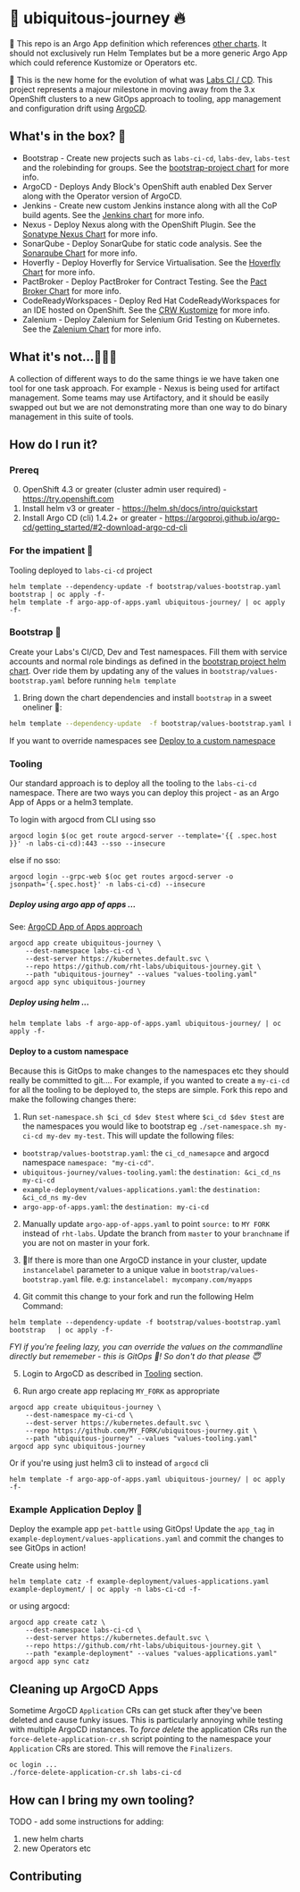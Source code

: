 # 🦄 ubiquitous-journey 🔥

🧰 This repo is an Argo App definition which references [other charts](https://github.com/rht-labs/charts.git). It should not exclusively run Helm Templates but be a more generic Argo App which could reference Kustomize or Operators etc.

🎨 This is the new home for the evolution of what was [Labs CI / CD](https://github.com/rht-labs/labs-ci-cd.git). This project represents a majour milestone in moving away from the 3.x OpenShift clusters to a new GitOps approach to tooling, app management and configuration drift using [ArgoCD](https://argoproj.github.io/argo-cd/).

## What's in the box? 👨

- Bootstrap - Create new projects such as `labs-ci-cd`, `labs-dev`, `labs-test` and the rolebinding for groups. See the [bootstrap-project chart](https://github.com/rht-labs/helm-charts/tree/master/charts/bootstrap-project) for more info.
- ArgoCD - Deploys Andy Block's OpenShift auth enabled Dex Server along with the Operator version of ArgoCD.
- Jenkins - Create new custom Jenkins instance along with all the CoP build agents. See the [Jenkins chart](https://github.com/rht-labs/helm-charts/tree/master/charts/jenkins) for more info.
- Nexus - Deploy Nexus along with the OpenShift Plugin. See the [Sonatype Nexus Chart](https://github.com/Oteemo/charts/tree/master/charts/sonatype-nexus) for more info.
- SonarQube - Deploy SonarQube for static code analysis. See the [Sonarqube Chart](https://github.com/rht-labs/helm-charts/tree/master/charts/sonarqube) for more info.
- Hoverfly - Deploy Hoverfly for Service Virtualisation. See the [Hoverfly Chart](https://github.com/helm/charts/tree/master/incubator/hoverfly) for more info.
- PactBroker - Deploy PactBroker for Contract Testing. See the [Pact Broker Chart](https://github.com/rht-labs/helm-charts/tree/master/charts/pact-broker) for more info.
- CodeReadyWorkspaces - Deploy Red Hat CodeReadyWorkspaces for an IDE hosted on OpenShift. See the [CRW Kustomize](https://github.com/rht-labs/refactored-adventure) for more info.
- Zalenium - Deploy Zalenium for Selenium Grid Testing on Kubernetes. See the [Zalenium Chart](https://github.com/ckavili/zalenium) for more info.

## What it's not...🤷🏻‍♀️

A collection of different ways to do the same things ie we have taken one tool for one task approach.
For example - Nexus is being used for artifact management. Some teams may use Artifactory, and it should be easily swapped out but we are not demonstrating more than one way to do binary management in this suite of tools.

## How do I run it?

### Prereq 
0. OpenShift 4.3 or greater (cluster admin user required) - https://try.openshift.com
1. Install helm v3 or greater - https://helm.sh/docs/intro/quickstart
2. Install Argo CD (cli) 1.4.2+ or greater - https://argoproj.github.io/argo-cd/getting_started/#2-download-argo-cd-cli

### For the impatient 🤠

Tooling deployed to `labs-ci-cd` project
```
helm template --dependency-update -f bootstrap/values-bootstrap.yaml bootstrap | oc apply -f-
helm template -f argo-app-of-apps.yaml ubiquitous-journey/ | oc apply -f-
```

### Bootstrap 🍻
Create your Labs's CI/CD, Dev and Test namespaces. Fill them with service accounts and normal role bindings as defined in the [bootstrap project helm chart](https://github.com/rht-labs/charts/blob/master/charts/bootstrap-project/values.yaml). Over ride them by updating any of the values in `bootstrap/values-bootstrap.yaml` before running `helm template`

1. Bring down the chart dependencies and install `bootstrap` in a sweet oneliner 🍾:
```bash
helm template --dependency-update  -f bootstrap/values-bootstrap.yaml bootstrap | oc apply -f-
```

If you want to override namespaces see [Deploy to a custom namespace](#deploy-to-a-custom-namespace)

### Tooling
Our standard approach is to deploy all the tooling to the `labs-ci-cd` namespace. There are two ways you can deploy this project - as an Argo App of Apps or a helm3 template. 

To login with argocd from CLI using sso
```
argocd login $(oc get route argocd-server --template='{{ .spec.host }}' -n labs-ci-cd):443 --sso --insecure
```
else if no sso:
```
argocd login --grpc-web $(oc get routes argocd-server -o jsonpath='{.spec.host}' -n labs-ci-cd) --insecure
```

##### Deploy using argo app of apps ...
See: [ArgoCD App of Apps approach](https://argoproj.github.io/argo-cd/operator-manual/declarative-setup/#app-of-apps)

```
argocd app create ubiquitous-journey \
    --dest-namespace labs-ci-cd \
    --dest-server https://kubernetes.default.svc \
    --repo https://github.com/rht-labs/ubiquitous-journey.git \
    --path "ubiquitous-journey" --values "values-tooling.yaml"
argocd app sync ubiquitous-journey
```

##### Deploy using helm ...
```
helm template labs -f argo-app-of-apps.yaml ubiquitous-journey/ | oc apply -f-
```

#### Deploy to a custom namespace
Because this is GitOps to make changes to the namespaces etc they should really be committed to git.... For example, if you wanted to create a `my-ci-cd` for all the tooling to be deployed to, the steps are simple. Fork this repo and make the following changes there:

1. Run `set-namespace.sh $ci_cd $dev $test` where `$ci_cd $dev $test` are the namespaces you would like to bootstrap eg `./set-namespace.sh my-ci-cd my-dev my-test`. This will update the following files: 
* `bootstrap/values-bootstrap.yaml`: the `ci_cd_namesapce` and argocd namespace `namespace: "my-ci-cd"`.
* `ubiquitous-journey/values-tooling.yaml`: the `destination: &ci_cd_ns my-ci-cd`
* `example-deployment/values-applications.yaml`: the `destination: &ci_cd_ns my-dev`
* `argo-app-of-apps.yaml`: the `destination: my-ci-cd`

2. Manually update `argo-app-of-apps.yaml` to point `source:` to `MY FORK` instead of `rht-labs`. Update the branch from `master` to your `branchname` if you are not on master in your fork.

3. 🌈If there is more than one ArgoCD instance in your cluster, update `instancelabel` parameter to a unique value in `bootstrap/values-bootstrap.yaml` file.
e.g: `instancelabel: mycompany.com/myapps`

4. Git commit this change to your fork and run the following Helm Command:
```
helm template --dependency-update -f bootstrap/values-bootstrap.yaml bootstrap   | oc apply -f-
```
_FYI if you're feeling lazy, you can override the values on the commandline directly but rememeber - this is GitOps 🐙! So don't do that please 😇_

5. Login to ArgoCD as described in [Tooling](#Tooling) section.

6. Run argo create app replacing `MY_FORK` as appropriate
```
argocd app create ubiquitous-journey \
    --dest-namespace my-ci-cd \
    --dest-server https://kubernetes.default.svc \
    --repo https://github.com/MY_FORK/ubiquitous-journey.git \
    --path "ubiquitous-journey" --values "values-tooling.yaml"
argocd app sync ubiquitous-journey
```
Or if you're using just helm3 cli to instead of `argocd` cli
```
helm template -f argo-app-of-apps.yaml ubiquitous-journey/ | oc apply -f-
```

### Example Application Deploy 🌮
Deploy the example app `pet-battle` using GitOps!
Update the `app_tag` in `example-deployment/values-applications.yaml` and commit the changes to see GitOps in action!

Create using helm:
```
helm template catz -f example-deployment/values-applications.yaml example-deployment/ | oc apply -n labs-ci-cd -f-
```
or using argocd:
```
argocd app create catz \
    --dest-namespace labs-ci-cd \
    --dest-server https://kubernetes.default.svc \
    --repo https://github.com/rht-labs/ubiquitous-journey.git \
    --path "example-deployment" --values "values-applications.yaml"
argocd app sync catz
```

## Cleaning up ArgoCD Apps
Sometime ArgoCD `Application` CRs can get stuck after they've been deleted and cause funky issues.
This is particularly annoying while testing with multiple ArgoCD instances.
To *force delete* the application CRs run the `force-delete-application-cr.sh` script pointing to the namespace your `Application` CRs are stored. This will remove the `Finalizers`.
```
oc login ...
./force-delete-application-cr.sh labs-ci-cd
```

## How can I bring my own tooling?

TODO - add some instructions for adding:
1) new helm charts
2) new Operators etc

## Contributing
